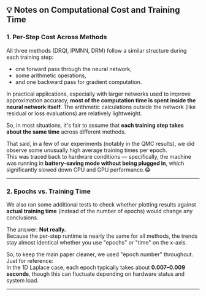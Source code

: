 ## 💡 Notes on Computational Cost and Training Time

### 1. Per-Step Cost Across Methods

All three methods (DRQI, IPMNN, DRM) follow a similar structure during each training step:  
- one forward pass through the neural network,  
- some arithmetic operations,  
- and one backward pass for gradient computation.

In practical applications, especially with larger networks used to improve approximation accuracy, **most of the computation time is spent inside the neural network itself**. The arithmetic calculations outside the network (like residual or loss evaluations) are relatively lightweight.

So, in most situations, it's fair to assume that **each training step takes about the same time** across different methods.

That said, in a few of our experiments (notably in the QMC results), we did observe some unusually high average training times per epoch.  
This was traced back to hardware conditions — specifically, the machine was running in **battery-saving mode without being plugged in**, which significantly slowed down CPU and GPU performance.😂

---

### 2. Epochs vs. Training Time

We also ran some additional tests to check whether plotting results against **actual training time** (instead of the number of epochs) would change any conclusions.  

The answer: **Not really.**  
Because the per-step runtime is nearly the same for all methods, the trends stay almost identical whether you use "epochs" or "time" on the x-axis.

So, to keep the main paper cleaner, we used "epoch number" throughout.  
Just for reference:  
In the 1D Laplace case, each epoch typically takes about **0.007–0.009 seconds**, though this can fluctuate depending on hardware status and system load.

---
